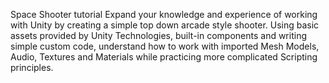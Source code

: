 Space Shooter tutorial
Expand your knowledge and experience of working with Unity by creating a simple top down arcade style shooter.
Using basic assets provided by Unity Technologies, built-in components and writing simple custom code, understand how to work with imported Mesh Models, Audio, Textures and Materials while practicing more complicated Scripting principles. 
